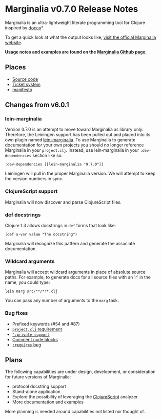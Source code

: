 Marginalia v0.7.0 Release Notes
===============================

Marginalia is an ultra-lightweight literate programming tool for Clojure inspired by [docco](http://jashkenas.github.com/docco/)*.

To get a quick look at what the output looks like, [visit the official Marginalia website](http://fogus.me/fun/marginalia/).

**Usage notes and examples are found on the [Marginalia Github page](http://github.com/fogus/marginalia).**

Places
------

* [Source code](https://github.com/fogus/marginalia)
* [Ticket system](https://github.com/fogus/marginalia/issues)
* [manifesto](http://blog.fogus.me/2011/01/05/the-marginalia-manifesto/)

Changes from v6.0.1
-------------------

### lein-marginalia

Version 0.7.0 is an attempt to move toward Marginalia as library only.  Therefore, the Leiningen support has been pulled out and placed into its own plugin named [lein-marginalia](http://github.com/fogus/lein-marginalia).  To use Marginalia to generate documentation for your own projects you should no longer reference Marginalia in your `project.clj`.  Instead, use lein-marginalia in your `:dev-dependencies` section like so:

    :dev-dependencies [[lein-marginalia "0.7.0"]]

Leiningen will pull in the proper Marginalia version.  We will attempt to keep the version numbers in sync.

### ClojureScript support

Marginalia will now discover and parse ClojureScript files.

### def docstrings

Clojure 1.3 allows docstrings in `def` forms that look like:

    (def a-var value "The docstring")

Marginalia will recognize this pattern and generate the associate documentation.

### Wildcard arguments

Marginalia will accept wildcard arguments in place of absolute source paths.  For example, to generate docs for all source files with an 'r' in the name, you could type:

    lein marg src/**/*r*.clj

You can pass any number of arguments to the `marg` task.

### Bug fixes

* Prefixed keywords (#54 and #87)
* [`project.clj` requirement](https://github.com/fogus/marginalia/issues/20)
* [`^:private support`](https://github.com/fogus/marginalia/issues/49)
* [Comment code blocks](https://github.com/fogus/marginalia/issues/50)
* [`:requires` bug](https://github.com/fogus/marginalia/issues/55)


Plans
-----

The following capabilities are under design, development, or consideration for future versions of Marginalia:

* protocol docstring support
* Stand-alone application
* Explore the possibility of leveraging the [ClojureScript](http://github.com/clojure/clojurescript) analyzer.
* More documentation and examples

More planning is needed around capabilities not listed nor thought of.

